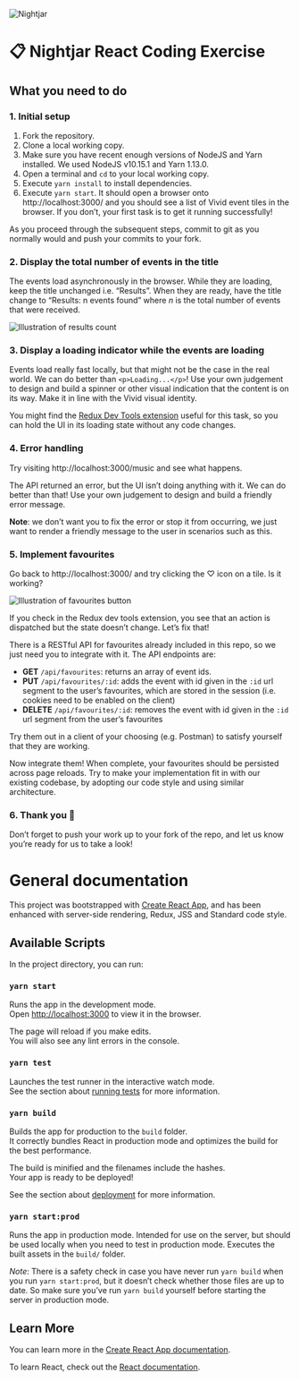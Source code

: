 ![Nightjar](https://avatars1.githubusercontent.com/u/33653623?s=100&v=4)

# 📋 Nightjar React Coding Exercise

## What you need to do

### 1. Initial setup

1. Fork the repository.
2. Clone a local working copy.
3. Make sure you have recent enough versions of NodeJS and Yarn installed. We used NodeJS v10.15.1 and Yarn 1.13.0.
4. Open a terminal and `cd` to your local working copy.
5. Execute `yarn install` to install dependencies.
6. Execute `yarn start`. It should open a browser onto http://localhost:3000/ and you should see a list of Vivid event
   tiles in the browser. If you don’t, your first task is to get it running successfully!

As you proceed through the subsequent steps, commit to git as you normally would and push your commits to your fork.

### 2. Display the total number of events in the title

The events load asynchronously in the browser. While they are loading, keep the title unchanged i.e. “Results”. When
they are ready, have the title change to “Results: n events found” where _n_ is the total number of events that were
received.

![Illustration of results count](https://github.com/Nightjar-co/react-coding-exercise/blob/master/screenshots/results-count.png?raw=true)

### 3. Display a loading indicator while the events are loading

Events load really fast locally, but that might not be the case in the real world. We can do better than 
`<p>Loading...</p>`! Use your own judgement to design and build a spinner or other visual indication that the content
is on its way. Make it in line with the Vivid visual identity.

You might find the [Redux Dev Tools extension](https://github.com/zalmoxisus/redux-devtools-extension) useful for this
task, so you can hold the UI in its loading state without any code changes.

### 4. Error handling

Try visiting http://localhost:3000/music and see what happens.

The API returned an error, but the UI isn’t doing anything with it. We can do better than that! Use your own judgement
to design and build a friendly error message.

**Note**: we don’t want you to fix the error or stop it from occurring, we just want to render a friendly message to the
user in scenarios such as this.

### 5. Implement favourites

Go back to http://localhost:3000/ and try clicking the ♡ icon on a tile. Is it working?

![Illustration of favourites button](https://github.com/Nightjar-co/react-coding-exercise/blob/master/screenshots/favourites-button.png?raw=true)

If you check in the Redux dev tools extension, you see that an action is dispatched but the state doesn’t change. Let’s
fix that!

There is a RESTful API for favourites already included in this repo, so we just need you to integrate with it. The API
endpoints are:

- **GET** `/api/favourites`: returns an array of event ids.
- **PUT** `/api/favourites/:id`: adds the event with id given in the `:id` url segment to the user’s favourites, which
  are stored in the session (i.e. cookies need to be enabled on the client)
- **DELETE** `/api/favourites/:id`: removes the event with id given in the `:id` url segment from the user’s favourites

Try them out in a client of your choosing (e.g. Postman) to satisfy yourself that they are working.

Now integrate them! When complete, your favourites should be persisted across page reloads. Try to make your
implementation fit in with our existing codebase, by adopting our code style and using similar architecture.

### 6. Thank you 🎉

Don’t forget to push your work up to your fork of the repo, and let us know you’re ready for us to take a look!

# General documentation

This project was bootstrapped with [Create React App](https://github.com/facebook/create-react-app), and has been
enhanced with server-side rendering, Redux, JSS and Standard code style.

## Available Scripts

In the project directory, you can run:

### `yarn start`

Runs the app in the development mode.<br>
Open [http://localhost:3000](http://localhost:3000) to view it in the browser.

The page will reload if you make edits.<br>
You will also see any lint errors in the console.

### `yarn test`

Launches the test runner in the interactive watch mode.<br>
See the section about [running tests](https://facebook.github.io/create-react-app/docs/running-tests) for more
information.

### `yarn build`

Builds the app for production to the `build` folder.<br>
It correctly bundles React in production mode and optimizes the build for the best performance.

The build is minified and the filenames include the hashes.<br>
Your app is ready to be deployed!

See the section about [deployment](https://facebook.github.io/create-react-app/docs/deployment) for more information.

### `yarn start:prod`

Runs the app in production mode. Intended for use on the server, but should be used locally when you need to test in
production mode. Executes the built assets in the `build/` folder.

*Note*: There is a safety check in case you have never run `yarn build` when you run `yarn start:prod`, but it doesn’t
check whether those files are up to date. So make sure you’ve run `yarn build` yourself before starting the server in
production mode.

## Learn More

You can learn more in the [Create React App documentation](https://facebook.github.io/create-react-app/docs/getting-started).

To learn React, check out the [React documentation](https://reactjs.org/).

